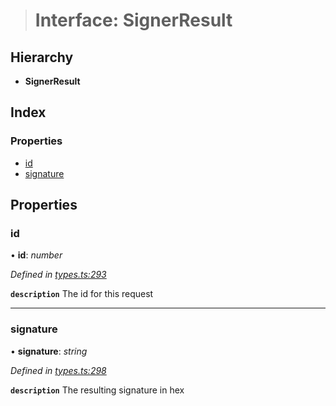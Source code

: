 > # Interface: SignerResult

## Hierarchy

* **SignerResult**

## Index

### Properties

* [id](_types_.signerresult.md#id)
* [signature](_types_.signerresult.md#signature)

## Properties

###  id

• **id**: *number*

*Defined in [types.ts:293](https://github.com/polkadot-js/api/blob/9b1aa6a/packages/api/src/types.ts#L293)*

**`description`** The id for this request

___

###  signature

• **signature**: *string*

*Defined in [types.ts:298](https://github.com/polkadot-js/api/blob/9b1aa6a/packages/api/src/types.ts#L298)*

**`description`** The resulting signature in hex